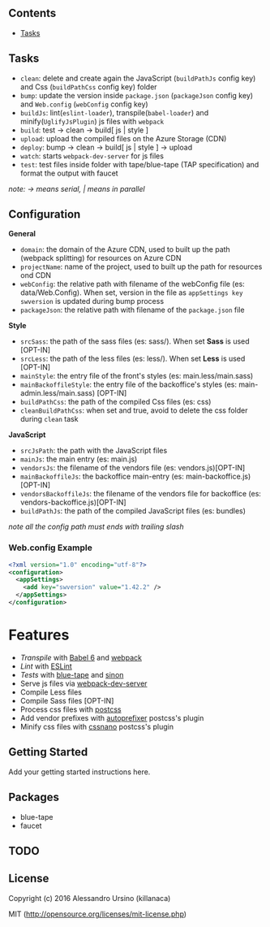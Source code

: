 ## Contents

- [Tasks](#tasks)


## Tasks
* `clean`: delete and create again the JavaScript (`buildPathJs` config key) and Css (`buildPathCss` config key) folder
* `bump`: update the version inside `package.json` (`packageJson` config key) and `Web.config` (`webConfig` config key)
* `buildJs`: lint(`eslint-loader`), transpile(`babel-loader`) and minify(`UglifyJsPlugin`) js files with `webpack`
* `build`: test -> clean -> build[ js | style ]
* `upload`: upload the compiled files on the Azure Storage (CDN)
* `deploy`: bump -> clean -> build[ js | style ] -> upload
* `watch`: starts `webpack-dev-server` for js files
* `test`: test files inside folder with tape/blue-tape (TAP specification) and format the output with faucet

*note: -> means serial, | means in parallel*

## Configuration

**General**
* `domain`: the domain of the Azure CDN, used to built up the path (webpack splitting) for resources on Azure CDN
* `projectName`: name of the project, used to built up the path for resources ond CDN
* `webConfig`: the relative path with filename of the webConfig file (es: data/Web.Config). When set, version in the file as `appSettings key swversion` is updated during bump process
* `packageJson`: the relative path with filename of the `package.json` file


**Style**
* `srcSass`: the path of the sass files (es: sass/). When set __Sass__ is used [OPT-IN]
* `srcLess`: the path of the less files (es: less/). When set __Less__ is used [OPT-IN]
* `mainStyle`: the entry file of the front's styles (es: main.less/main.sass)
* `mainBackoffileStyle`: the entry file of the backoffice's styles (es: main-admin.less/main.sass) [OPT-IN]
* `buildPathCss`: the path of the compiled Css files (es: css)
* `cleanBuildPathCss`: when set and true, avoid to delete the css folder during `clean` task

**JavaScript**
* `srcJsPath`: the path with the JavaScript files
* `mainJs`: the main entry (es: main.js)
* `vendorsJs`: the filename of the vendors file (es: vendors.js)[OPT-IN]
* `mainBackoffileJs`: the backoffice main-entry (es: main-backoffice.js) [OPT-IN]
* `vendorsBackoffileJs`: the filename of the vendors file for backoffice (es: vendors-backoffice.js)[OPT-IN]
* `buildPathJs`: the path of the compiled JavaScript files (es: bundles)


*note all the config path must ends with trailing slash*


### Web.config Example
```xml
<?xml version="1.0" encoding="utf-8"?>
<configuration>
  <appSettings>
    <add key="swversion" value="1.42.2" />
  </appSettings>
</configuration>
```


# Features

* *Transpile* with [Babel 6](https://babeljs.io) and [webpack](http://webpack.github.io/)
* *Lint* with [ESLint](http://eslint.org/)
* *Tests* with [blue-tape](https://github.com/spion/blue-tape) and [sinon](https://github.com/sinonjs/sinon)
* Serve js files via [webpack-dev-server](https://webpack.github.io/docs/webpack-dev-server.html)
* Compile Less files
* Compile Sass files [OPT-IN]
* Process css files with [postcss](https://github.com/postcss/postcss)
* Add vendor prefixes with [autoprefixer](https://github.com/postcss/autoprefixer) postcss's plugin
* Minify css files with [cssnano](https://github.com/ben-eb/cssnano) postcss's plugin


## Getting Started

Add your getting started instructions here.

## Packages
* blue-tape
* faucet


## TODO

## License

Copyright (c) 2016 Alessandro Ursino (killanaca)

MIT (http://opensource.org/licenses/mit-license.php)
